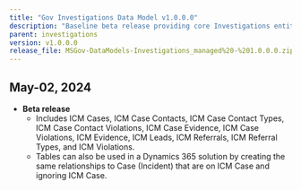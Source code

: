 ```yaml
---
title: "Gov Investigations Data Model v1.0.0.0"
description: "Baseline beta release providing core Investigations entities (ICM Cases, Case Contacts, Violations, Evidence, Leads, Referrals, and related tables) to support initial investigative workflows."
parent: investigations
version: v1.0.0.0
release_file: MSGov-DataModels-Investigations_managed%20-%201.0.0.0.zip
---
```


## May-02, 2024

- **Beta release**
    - Includes ICM Cases, ICM Case Contacts, ICM Case Contact Types, ICM Case Contact Violations, ICM Case Evidence, ICM Case Violations, ICM Evidence, ICM Leads, ICM Referrals, ICM Referral Types, and ICM Violations.
    - Tables can also be used in a Dynamics 365 solution by creating the same relationships to Case (Incident) that are on ICM Case and ignoring ICM Case.